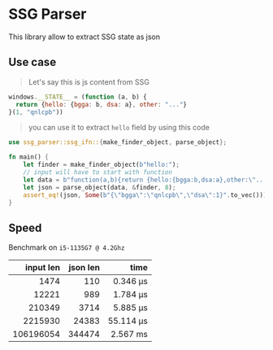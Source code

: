 # SSG Parser

This library allow to extract SSG state as json

## Use case

> Let's say this is js content from SSG

```js
windows.__STATE__ = (function (a, b) {
  return {hello: {bgga: b, dsa: a}, other: "..."}
}(1, "qnlcpb"))
```

> you can use it to extract `hello` field by using this code

```rust
use ssg_parser::ssg_ifn::{make_finder_object, parse_object};

fn main() {
	let finder = make_finder_object(b"hello:");
	// input will have to start with function
	let data = b"function(a,b){return {hello:{bgga:b,dsa:a},other:\"...\"}}(1,\"qnlcpb\")";
	let json = parse_object(data, &finder, 8);
	assert_eq!(json, Some(b"{\"bgga\":\"qnlcpb\",\"dsa\":1}".to_vec()));
}
```

## Speed
Benchmark on `i5-1135G7 @ 4.2Ghz`

| input len | json len |      time |
|----------:|---------:|----------:|
|      1474 |      110 |  0.346 µs |
|     12221 |      989 |  1.784 µs |
|    210349 |     3714 |  5.885 µs |
|   2215930 |    24383 | 55.114 µs |
| 106196054 |   344474 |  2.567 ms |
